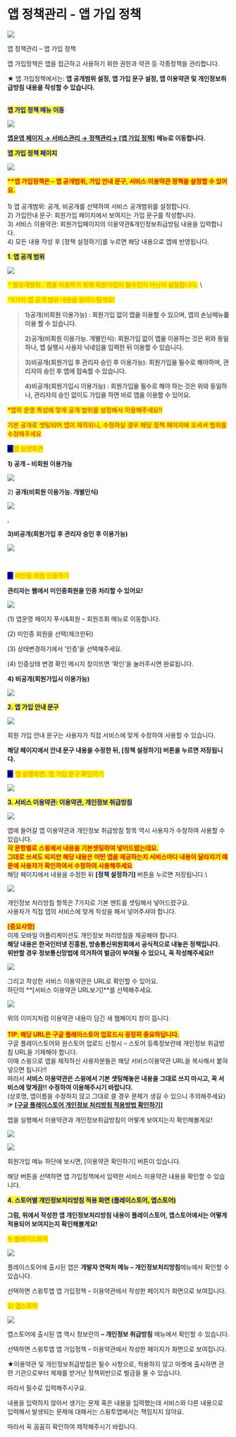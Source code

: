 # 앱 정책관리 - 앱 가입 정책

![](https://wp.swing2app.co.kr/wp-content/uploads/2018/10/%EC%95%B1%EA%B0%80%EC%9E%85%EC%A0%95%EC%B1%85.png)

앱 정책관리 – 앱 가입 정책

앱 가입정책은 앱을 접근하고 사용하기 위한 권한과 약관 등 각종정책을 관리합니다.

★ 앱 가입정책에서는: **앱 공개범위 설정, 앱 가입 문구 설정, 앱 이용약관 및 개인정보취급방침 내용을 작성할 수 있습니다.** &#x20;

\
<mark style="color:blue;">**앱 가입 정책 메뉴 이동**</mark>

![](https://wp.swing2app.co.kr/wp-content/uploads/2018/10/%ED%9A%8C%EC%9B%90%EA%B0%80%EC%9E%85%EC%96%91%EC%8B%9DNEW12.png)

[**앱운영 페이지 → 서비스관리 → 정책관리→ \[앱 가입 정책\]**](http://www.swing2app.co.kr/view/app\_setting) **메뉴로 이동합니다.**



&#x20;

<mark style="color:blue;">**앱 가입 정책 페이지**</mark>

![](https://wp.swing2app.co.kr/wp-content/uploads/2018/10/%EC%95%B1%EA%B3%B5%EA%B0%9C%EB%B2%94%EC%9C%84%EC%97%85%EB%8E%83.18.09.png)

<mark style="color:red;">**\*\*앱 가입정책은 – 앱 공개범위, 가입 안내 문구, 서비스 이용약관 정책을 설정할 수 있어요.**</mark>\
\
1\) 앱 공개범위: 공개, 비공개를 선택하여 서비스 공개범위를 설정합니다.\
2\) 가입안내 문구: 회원가입 페이지에서 보여지는 가입 문구를 작성합니다.\
3\) 서비스 이용약관: 회원가입페이지의 이용약관&개인정보취급방팀 내용을 입력합니다.\
4\) 모든 내용 작성 후 \[정책 설정하기]를 누르면 해당 내용으로 앱에 반영됩니다.



<mark style="color:blue;">**1. 앱 공개 범위**</mark>

![](https://wp.swing2app.co.kr/wp-content/uploads/2018/10/%EC%95%B1%EA%B3%B5%EA%B0%9C%EB%B2%94%EC%9C%84%EC%97%85%EB%8E%831.18.09.png)

<mark style="color:orange;">**\* 앱공개범위 : 앱을 이용하기 위해 회원가입이 필수인지 아닌지 설정합니다.**</mark> \


<mark style="color:orange;">**\*4가지 앱 공개 범위 내용을 알려드릴게요!**</mark>

> **1)공개(비회원 이용가능) : 회원가입 없이 앱을 이용할 수 있으며, 앱의 손님메뉴를 이용 할 수 있습니다.**
>
> **2)공개(비회원 이용가능. 개별인식): 회원가입 없이 앱을 이용하는 것은 위와 동일하나, 앱 실행시 사용자 닉네임을 입력한 뒤 이용할 수 있습니다.**&#x20;
>
> **3)비공개(회원가입 후 관리자 승인 후 이용가능): 회원가입을 필수로 해야하며, 관리자의 승인 후 앱에 접속할 수 있습니다.**
>
> **4)비공개(회원가입시 이용가능) : 회원가입을 필수로 해야 하는 것은 위와 동일하나, 관리자의 승인 없이도 가입을 하면 바로 앱을 이용할 수 있어요.**
>
>

<mark style="color:red;">\*앱의 운영 특성에 맞게 공개 범위를 설정해서 이용해주세요!!</mark>

<mark style="color:red;">기본 공개로 셋팅되어 앱이 제작되니, 수정하실 경우 해당 정책 페이지에 오셔서 범위를 수정해주세요</mark>

<mark style="background-color:blue;">**▶**</mark><mark style="color:orange;">**앱 실행화면**</mark>

**1) 공개 – 비회원 이용가능**

![](https://wp.swing2app.co.kr/wp-content/uploads/2018/10/%EC%95%B1%EA%B3%B5%EA%B0%9C%EB%B2%94%EC%9C%84%EC%97%85%EB%8E%835.18.09.png)



2\) **공개(비회원 이용가능. 개별인식)**

![](https://wp.swing2app.co.kr/wp-content/uploads/2018/10/%EC%95%B1%EA%B3%B5%EA%B0%9C%EB%B2%94%EC%9C%84%EC%97%85%EB%8E%832.18.09.png)

,

**3)비공개(회원가입 후 관리자 승인 후 이용가능)**

![](https://wp.swing2app.co.kr/wp-content/uploads/2018/10/%EC%95%B1%EA%B3%B5%EA%B0%9C%EB%B2%94%EC%9C%84%EC%97%85%EB%8E%834.18.09.png)

​

<mark style="background-color:blue;">**▶**</mark> <mark style="color:orange;">**미인증 회원 인증하기**</mark>

**관리자는 웹에서 미인증회원을 인증 처리할 수 있어요!**

![](https://wp.swing2app.co.kr/wp-content/uploads/2018/10/%ED%9A%8C%EC%9B%90%EC%9D%B8%EC%A6%9D\_2019.png)

(1) 앱운영 페이지 푸시&회원 – 회원조회 메뉴로 이동합니다.

(2) 미인증 회원을 선택(체크한뒤)

(3) 상태변경하기에서 ‘인증’을 선택해주세요.

(4) 인증상태 변경 확인 메시지 창이뜨면 ‘확인’을 눌러주시면 완료됩니다.



**4) 비공개(회원가입시 이용가능)**

![](https://wp.swing2app.co.kr/wp-content/uploads/2018/10/%EC%95%B1%EA%B3%B5%EA%B0%9C%EB%B2%94%EC%9C%84%EC%97%85%EB%8E%833.18.09.png)



<mark style="color:blue;">**2. 앱 가입 안내 문구**</mark>

![](https://s3.ap-northeast-2.amazonaws.com/swing2bucket/resource/image/help/8b4c9d755fa3d27f4e9827d3fcac8ec3.png)

회원 가입 안내 문구는 사용자가 직접 서비스에 맞게 수정하여 사용할 수 있습니다.

**해당 페이지에서 안내 문구 내용을 수정한 뒤, \[정책 설정하기] 버튼을 누르면 저장됩니다.**

<mark style="background-color:blue;">**▶**</mark> <mark style="color:orange;">**앱 실행화면: 앱 가입 문구 확인하기**</mark>

![](https://wp.swing2app.co.kr/wp-content/uploads/2018/10/%EC%95%B1%EA%B0%80%EC%9E%85%EC%A0%95%EC%B1%856-514x1024.png)



<mark style="color:blue;">**3. 서비스 이용약관: 이용약관, 개인정보 취급방침**</mark>

![](https://s3.ap-northeast-2.amazonaws.com/swing2bucket/resource/image/help/c7574360e9aa312995b45efd5305c0fe.png)

앱에 들어갈 앱 이용약관과 개인정보 취급방침 항목 역시 사용자가 수정하여 사용할 수 있습니다.\
<mark style="color:red;">**각 문항별로 스윙에서 내용을 기본셋팅하여 넣어드렸는데요.**</mark> \
<mark style="color:red;">**그대로 쓰셔도 되지만 해당 내용은 어떤 앱을 제공하는지 서비스마다 내용이 달라지기 때문에 사용자가 확인하여서  수정하여 사용해주세요**</mark>\
해당 페이지에서 내용을 수정한 뒤  **\[정책 설정하기]** 버튼을 누르면 저장됩니다.\


![](https://s3.ap-northeast-2.amazonaws.com/swing2bucket/resource/image/help/23bc3a60807b68e59c616809338b1af5.png)

개인정보 처리방침 항목은 7가지로 기본 멘트를 셋팅해서 넣어드렸구요.\
사용자가 직접 앱의 서비스에 맞게 작성을 해서 넣어주셔야 합니다.

<mark style="color:red;">**\[중요사항]**</mark>\
이제 모바일 어플리케이션도 개인정보 처리방침을 제공해야 합니다.\
**해당 내용은 한국인터넷 진흥원, 방송통신위원회에서 공식적으로 내놓은 정책입니다.**\
**위반할 경우 정보통신망법에 의거하여 벌금이 부여될 수 있으니, 꼭 작성해주세요!!**

![](https://s3.ap-northeast-2.amazonaws.com/swing2bucket/resource/image/help/51445cf562e778406c9a6493cb38e3c0.png)

그리고 작성한 서비스 이용약관은 URL로 확인할 수 있어요.\
하단의 **\[서비스 이용약관 URL보기]**를 선택해주세요.&#x20;



![](https://s3.ap-northeast-2.amazonaws.com/swing2bucket/resource/image/help/36e505eeab3360efc192f053ed3f8483.png)

위의 이미지처럼 이용약관 내용이 담긴 새 웹페이지 창이 뜹니다.\
\
<mark style="color:red;">**TIP. 해당 URL은 구글 플레이스토어 업로드시 굉장히 중요하답니다.**</mark>\
구글 플레이스토어와 원스토어 업로드 신청시 – 스토어 등록정보란에 개인정보 취급방침 URL을 기재해야 합니다.\
이때 스윙으로 앱을 제작하신 사용자분들은 해당 서비스이용약관 URL을 복사해서 붙혀넣으면 됩니다!!\
따라서 **서비스 이용약관은 스윙에서 기본 셋팅해놓은 내용을 그대로 쓰지 마시고, 꼭 서비스에 맞게끔!! 수정하여 이용해주시기 바랍니다.**\
(상호명, 앱이름을 수정하지 않고 그대로 쓸 경우 문제가 생길 수 있으니 주의해주세요)\
**☞** [**\[구글 플레이스토어 개인정보 처리방침 적용방법 확인하기\]**](http://blog.naver.com/swing2app/220893281032)



앱을 실행해서 이용약관과 개인정보취급방침이 어떻게 보여지는지 확인해볼게요!

![](https://s3.ap-northeast-2.amazonaws.com/swing2bucket/resource/image/help/a9c6c1036dc7296923ed03da090c038d.png)

![](https://s3.ap-northeast-2.amazonaws.com/swing2bucket/resource/image/help/e38099333ab64247c012a7ac7c488161.png)

회원가입 메뉴 하단에 보시면, \[이용약관 확인하기] 버튼이 있습니다.

해당 버튼을 선택하면 앱 가입정책에서 입력한 서비스 이용약관 내용을 확인할 수 있습니다.



<mark style="color:blue;">**4. 스토어별 개인정보처리방침 적용 화면 (플레이스토어, 앱스토어)**</mark>

**그럼, 위에서 작성한 앱 개인정보처리방침 내용이 플레이스토어, 앱스토어에서는 어떻게 적용되어 보여지는지 확인해볼게요!**



<mark style="color:orange;">**1) 플레이스토어**</mark>&#x20;

![](https://wp.swing2app.co.kr/wp-content/uploads/2018/10/%EA%B0%9C%EC%9D%B8%EC%A0%95%EB%B3%B41\_20.04.png)

플레이스토어에 출시된 앱은 **개발자 연락처 메뉴  – 개인정보처리방침**메뉴에서 확인할 수 있습니다.

선택하면 스윙투앱 앱 가입정책 – 이용약관에서 작성한 페이지가 화면으로 보여집니다.&#x20;



<mark style="color:orange;">**2) 앱스토어**</mark>

![](https://wp.swing2app.co.kr/wp-content/uploads/2018/10/%EA%B0%9C%EC%9D%B8%EC%A0%95%EB%B3%B42\_20.04.png)

앱스토어에 출시된 앱 역시 정보란의 **– 개인정보 취급방침** 메뉴에서 확인할 수 있습니다.

선택하면 스윙투앱 앱 가입정책 – 이용약관에서 작성한 페이지가 화면으로 보여집니다.&#x20;



★이용약관 및 개인정보취급방침은 필수 사항으로, 적용하지 않고 마켓에 출시하면 관련 기관으로부터 제재를 받거난 정책위반으로 벌금을 물 수 있습니다.

따라서 필수로 입력해주시구요.

내용을 입력하지 않아서 생기는 문제 혹은 내용을 입력했는데 서비스와 다른 내용으로 입력해서 발생되는 문제에 대해서는 스윙투앱에서는 책임지지 않아요.&#x20;

따라서 꼭 꼼꼼히 확인하여 제작해주시기 바랍니다.
